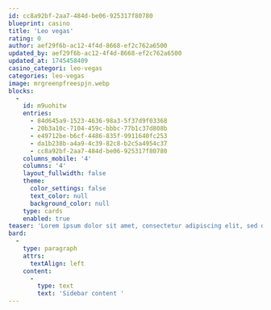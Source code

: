 ```yaml
---
id: cc8a92bf-2aa7-484d-be06-925317f80780
blueprint: casino
title: 'Leo vegas'
rating: 0
author: aef29f6b-ac12-4f4d-8668-ef2c762a6500
updated_by: aef29f6b-ac12-4f4d-8668-ef2c762a6500
updated_at: 1745458409
casino_categori: leo-vegas
categories: leo-vegas
image: mrgreenpfreespjn.webp
blocks:
  -
    id: m9uohitw
    entries:
      - 84d645a9-1523-4636-98a3-5f37d9f03368
      - 20b3a10c-7104-459c-bbbc-77b1c37d808b
      - e49712be-b6cf-4486-835f-9911640fc253
      - da1b238b-a4a9-4c39-82c8-b2c5a4954c37
      - cc8a92bf-2aa7-484d-be06-925317f80780
    columns_mobile: '4'
    columns: '4'
    layout_fullwidth: false
    theme:
      color_settings: false
      text_color: null
      background_color: null
    type: cards
    enabled: true
teaser: 'Lorem ipsum dolor sit amet, consectetur adipiscing elit, sed do eiusmod tempor incididunt ut labore et dolore magna aliqua. Ut enim ad minim veniam, quis nostrud exercitation ullamco laboris nisi ut aliquip ex ea commodo consequat. Duis aute irure dolor in reprehenderit in voluptate velit esse cillum dolore eu fugiat nulla pariatur. Excepteur sint occaecat cupidatat non proident, sunt in culpa qui officia deserunt mollit anim id est laborum.'
bard:
  -
    type: paragraph
    attrs:
      textAlign: left
    content:
      -
        type: text
        text: 'Sidebar content '
---
```

